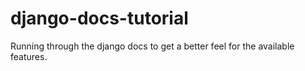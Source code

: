 # django-docs-tutorial
Running through the django docs to get a better feel for the available features.
